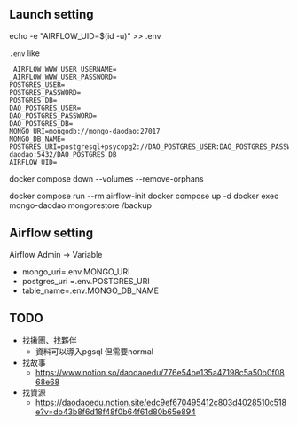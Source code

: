 
## Launch setting
echo -e "AIRFLOW_UID=$(id -u)" >> .env

`.env` like
```
_AIRFLOW_WWW_USER_USERNAME=
_AIRFLOW_WWW_USER_PASSWORD=
POSTGRES_USER=
POSTGRES_PASSWORD=
POSTGRES_DB=
DAO_POSTGRES_USER=
DAO_POSTGRES_PASSWORD=
DAO_POSTGRES_DB=
MONGO_URI=mongodb://mongo-daodao:27017
MONGO_DB_NAME=
POSTGRES_URI=postgresql+psycopg2://DAO_POSTGRES_USER:DAO_POSTGRES_PASSWORD@postgres-daodao:5432/DAO_POSTGRES_DB
AIRFLOW_UID=
```
docker compose down --volumes --remove-orphans

docker compose run --rm airflow-init 
docker compose up -d
docker exec mongo-daodao mongorestore /backup

## Airflow setting
Airflow Admin -> Variable
- mongo_uri=.env.MONGO_URI
- postgres_uri =.env.POSTGRES_URI
- table_name=.env.MONGO_DB_NAME

## TODO
- 找揪團、找夥伴 
  - 資料可以導入pgsql 但需要normal
- 找故事
  - https://www.notion.so/daodaoedu/776e54be135a47198c5a50b0f0868e68
- 找資源
  - https://daodaoedu.notion.site/edc9ef670495412c803d4028510c518e?v=db43b8f6d18f48f0b64f61d80b65e894